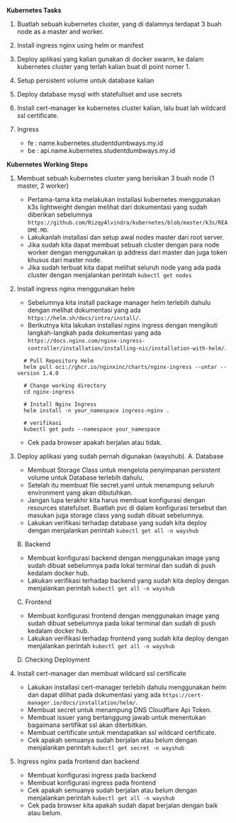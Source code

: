 **Kubernetes Tasks**

1. Buatlah sebuah kubernetes cluster, yang di dalamnya terdapat 3 buah node as a master and worker.

2. Install ingress nginx using helm or manifest

3. Deploy aplikasi yang kalian gunakan di docker swarm, ke dalam kubernetes cluster yang terlah kalian buat di point nomer 1.

4. Setup persistent volume untuk database kalian

5. Deploy database mysql with statefullset and use secrets

6. Install cert-manager ke kubernetes cluster kalian, lalu buat lah wildcard ssl certificate.

7. Ingress 
   - fe : name.kubernetes.studentdumbways.my.id
   - be : api.name.kubernetes.studentdumbways.my.id


**Kubernetes Working Steps**

1. Membuat sebuah kubernetes cluster yang berisikan 3 buah node (1 master, 2 worker)
   - Pertama-tama kita melakukan installasi kubernetes menggunakan k3s lightweight dengan melihat dari dokumentasi yang sudah diberikan sebelumnya ``` https://github.com/RizqyAlvindra/kubernetes/blob/master/k3s/README.MD ```.
   - Lakukanlah installasi dan setup awal nodes master dari root server.
   - Jika sudah kita dapat membuat sebuah cluster dengan para node worker dengan menggunakan ip address dari master dan juga token khusus dari master node.
   - Jika sudah terbuat kita dapat melihat seluruh node yang ada pada cluster dengan menjalankan perintah ``` kubectl get nodes ```


2. Install ingress nginx menggunakan helm
      - Sebelumnya kita install package manager helm terlebih dahulu dengan melihat dokumentasi yang ada ``` https://helm.sh/docs/intro/install/ ```.
      - Berikutnya kita lakukan installasi nginx ingress dengan mengikuti langkah-langkah pada dokumentasi yang ada ``` https://docs.nginx.com/nginx-ingress-controller/installation/installing-nic/installation-with-helm/ ```.
      ```
        # Pull Repository Helm
        helm pull oci://ghcr.io/nginxinc/charts/nginx-ingress --untar --version 1.4.0

        # Change working directory
        cd nginx-ingress

        # Install Nginx Ingress
        helm install -n your_namespace ingress-nginx .

        # verifikasi 
        kubectl get pods --namespace your_namespace
      ```
      - Cek pada browser apakah berjalan atau tidak.


3. Deploy aplikasi yang sudah pernah digunakan (wayshub).
   A. Database
      - Membuat Storage Class untuk mengelola penyimpanan persistent volume untuk Database terlebih dahulu.
      - Setelah itu membuat file secret.yaml untuk menampung seluruh environment yang akan dibutuhkan.
      - Jangan lupa terakhir kita harus membuat konfigurasi dengan resources statefulset. Buatlah pvc di dalam konfigurasi tersebut dan masukan juga storage class yang sudah dibuat sebelumnya.
      - Lakukan verifikasi terhadap database yang sudah kita deploy dengan menjalankan perintah ``` kubectl get all -n wayshub ```

   B. Backend
      - Membuat konfigurasi backend dengan menggunakan image yang sudah dibuat sebelumnya pada lokal terminal dan sudah di push kedalam docker hub.
      - Lakukan verifikasi terhadap backend yang sudah kita deploy dengan menjalankan perintah ``` kubectl get all -n wayshub ```

   C. Frontend
      - Membuat konfigurasi frontend dengan menggunakan image yang sudah dibuat sebelumnya pada lokal terminal dan sudah di push kedalam docker hub.
      - Lakukan verifikasi terhadap frontend yang sudah kita deploy dengan menjalankan perintah ``` kubectl get all -n wayshub ```

   D. Checking Deployment


4. Install cert-manager dan membuat wildcard ssl certificate
   - Lakukan installasi cert-manager terlebih dahulu menggunakan helm dan dapat dilihat pada dokumentasi yang ada ``` https://cert-manager.io/docs/installation/helm/ ```.
   - Membuat secret untuk menampung DNS Cloudflare Api Token.
   - Membuat issuer yang bertanggung jawab untuk menentukan bagaimana sertifikat ssl akan diterbitkan.
   - Membuat certificate untuk mendapatkan ssl wildcard certificate.
   - Cek apakah semuanya sudah berjalan atau belum dengan menjalankan perintah ``` kubectl get secret -n wayshub ```

5. Ingress nginx pada frontend dan backend
   - Membuat konfigurasi ingress pada backend
   - Membuat konfigurasi ingress pada frontend
   - Cek apakah semuanya sudah berjalan atau belum dengan menjalankan perintah ``` kubectl get all -n wayshub ```
   - Cek pada browser kita apakah sudah dapat berjalan dengan baik atau belum.